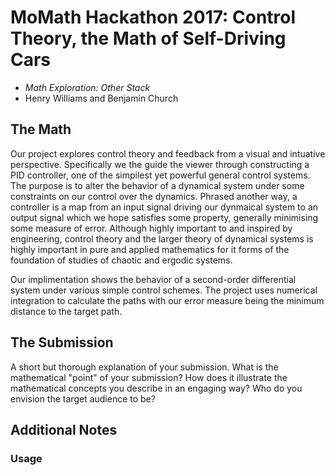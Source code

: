 # MoMath Hackathon 2017: Control Theory, the Math of Self-Driving Cars

- _Math Exploration: Other Stack_ 
- Henry Williams and Benjamin Church

## The Math

Our project explores control theory and feedback from a visual and intuative perspective. Specifically we the guide the viewer through constructing a PID controller, one of the simpilest yet powerful general control systems. The purpose is to alter the behavior of a dynamical system under some constraints on our control over the dynamics. Phrased another way, a controller is a map from an input signal driving our dynmaical system to an output signal which we hope satisfies some property, generally minimising some measure of error. Although highly important to and inspired by engineering, control theory and the larger theory of dynamical systems is highly important in pure and applied mathematics for it forms of the foundation of studies of chaotic and ergodic systems. 

Our implimentation shows the behavior of a second-order differential system under various simple control schemes. The project uses numerical integration to calculate the paths with our error measure being the minimum distance to the target path.

## The Submission

A short but thorough explanation of your submission. What is the mathematical "point" of your submission? How does it illustrate the mathematical concepts you describe in an engaging way? Who do you envision the target audience to be?

## Additional Notes

### Usage
